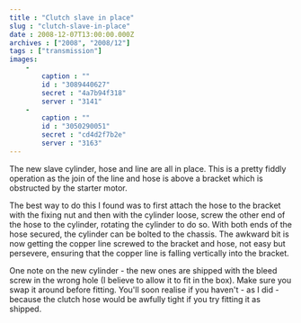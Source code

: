 ```yaml
---
title : "Clutch slave in place"
slug : "clutch-slave-in-place"
date : 2008-12-07T13:00:00.000Z
archives : ["2008", "2008/12"]
tags : ["transmission"]
images:
    -
        caption : ""
        id : "3089440627"
        secret : "4a7b94f318"
        server : "3141"
    -
        caption : ""
        id : "3050290051"
        secret : "cd4d2f7b2e"
        server : "3163"
---
```


The new slave cylinder, hose and line are all in place. This is a pretty fiddly operation as the join of the line and hose is above a bracket which is obstructed by the starter motor.

The best way to do this I found was to first attach the hose to the bracket with the fixing nut and then with the cylinder loose, screw the other end of the hose to the cylinder, rotating the cylinder to do so. With both ends of the hose secured, the cylinder can be bolted to the chassis. The awkward bit is now getting the copper line screwed to the bracket and hose, not easy but persevere, ensuring that the copper line is falling vertically into the bracket.





One note on the new cylinder - the new ones are shipped with the bleed screw in the wrong hole (I believe to allow it to fit in the box). Make sure you swap it around before fitting. You'll soon realise if you haven't - as I did - because the clutch hose would be awfully tight if you try fitting it as shipped.

